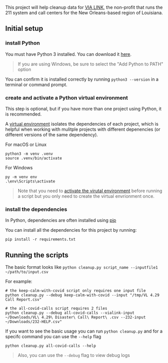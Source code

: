 This project will help cleanup data for [VIA LINK](https://vialink.org/), the non-profit that runs the 211 system and call centers for the New Orleans-based region of Louisiana.

## Initial setup

### install Python

You must have Python 3 installed. You can download it [here](https://www.python.org/downloads/).

> If you are using Windows, be sure to select the "Add Python to PATH" option

You can confirm it is installed correctly by running `python3 --version` in a terminal or command prompt.

### create and activate a Python virtual environment

This step is optional, but if you have more than one project using Python, it is recommended.

A [virtual environment](https://docs.python.org/3/library/venv.html#creating-virtual-environments) isolates the dependencies
of each project, which is helpful when working with mulitple projects with different depenencies (or different versions of the same dependency).

For macOS or Linux

```
python3 -m venv .venv
source .venv/bin/activate
```

For Windows

```
py -m venv env
.\env\Scripts\activate
```

> Note that you need to [activate the virutal environment](https://packaging.python.org/guides/installing-using-pip-and-virtual-environments/#activating-a-virtual-environment)
> before running a script but you only need to create the virtual envrionment once.

### install the dependencies

In Python, dependencies are often installed using [pip](https://packaging.python.org/guides/installing-using-pip-and-virtual-environments/#installing-pip)

You can install all the dependencies for this project by running:

```
pip install -r requirements.txt
```

## Running the scripts

The basic format looks like `python cleanup.py script_name --inputfile1 ~/path/to/input.csv`

For example:

```
# the keep-calm-with-covid script only requires one input file
python cleanup.py --debug keep-calm-with-covid --input "/tmp/VL 4.29 Call Report.csv"

# the all-covid-calls script requires 2 files
python cleanup.py --debug all-covid-calls --vialink-input ~/Downloads/VL\ 4.29\ Disaster\ Call\ Report\ .csv --232-input ~/Downloads/232-HELP.csv"
```

If you want to see the basic usage you can run `python cleanup.py` and for a specifc command you can use the `--help` flag

```
python cleanup.py all-covid-calls --help
```

> Also, you can use the `--debug` flag to view debug logs
